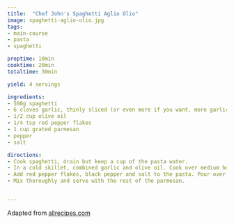 ```yaml
---
title:  "Chef John's Spaghetti Aglio Olio"
image: spaghetti-aglio-olio.jpg
tags: 
- main-course
- pasta
- spaghetti

preptime: 10min
cooktime: 20min
totaltime: 30min

yield: 4 servings

ingredients:
- 500g spaghetti
- 6 cloves garlic, thinly sliced (or even more if you want, more garlic is always good)
- 1/2 cup olive oil
- 1/4 tsp red pepper flakes
- 1 cup grated parmesan
- pepper
- salt

directions:
- Cook spaghetti, drain but keep a cup of the pasta water.
- In a cold skillet, combined garlic and olive oil. Cook over medium heat for about 10min. Reduce to medium low once the oil begins to bubble. You need to slowly toast the garlic, not burn it. Cook and stir until the garlic is golden brown.
- Add red pepper flakes, black pepper and salt to the pasta. Pour over olive oil and garlic. Add half of the parmsan.
- Mix thoroughly and serve with the rest of the parmesan.


---
```


Adapted from [allrecipes.com](https://www.allrecipes.com/recipe/222000/spaghetti-aglio-e-olio/)